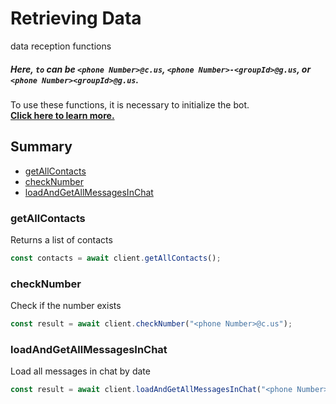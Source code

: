 # Retrieving Data
data reception functions

##### Here, `to` can be `<phone Number>@c.us`, `<phone Number>-<groupId>@g.us`, or `<phone Number><groupId>@g.us`.

To use these functions, it is necessary to initialize the bot.  
[**Click here to learn more.**](../Getting%20Started/start_bot.html)

## Summary
 - [getAllContacts](#getallcontacts)
 - [checkNumber](#checknumber)
 - [loadAndGetAllMessagesInChat](#loadAndGetAllMessagesInChat)

### getAllContacts

Returns a list of contacts
```javascript
const contacts = await client.getAllContacts();
```

### checkNumber

Check if the number exists
```javascript
const result = await client.checkNumber("<phone Number>@c.us");
```

### loadAndGetAllMessagesInChat

Load all messages in chat by date
```javascript
const result = await client.loadAndGetAllMessagesInChat("<phone Number>@c.us", "YYYY-MM-DD");
```
